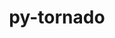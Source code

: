 ---
title: "py-tornado"
layout: cache
categories: [package, develop]
meta: {"compilers": ["gcc@11.1.0", "gcc@11.4.0", "intel-oneapi-compilers@2025.1.0"], "num_specs": 60, "num_specs_by_stack": {"data-vis-sdk": 10, "e4s": 18, "e4s-neoverse-v2": 20, "e4s-oneapi": 12, "root": 60}, "oss": ["ubuntu20.04", "ubuntu22.04"], "platforms": ["linux"], "stacks": ["data-vis-sdk", "e4s", "e4s-neoverse-v2", "e4s-oneapi", "root"], "targets": ["neoverse_v2", "x86_64_v3"], "versions": ["5.1.1", "6.3.3"]}
spec_details: [{"compiler": "gcc@11.4.0", "hash": "3bfiia7qw5kwyygyei2ne4i7rbg4fkyx", "os": "ubuntu22.04", "platform": "linux", "size": "-", "stacks": ["e4s", "root"], "target": "x86_64_v3", "variants": ["build_system=python_pip"], "versions": ["5.1.1"]}, {"compiler": "intel-oneapi-compilers@2025.1.0", "hash": "3jpfxjrmk7nojue24dm7q4bctzmpasqp", "os": "ubuntu22.04", "platform": "linux", "size": "-", "stacks": ["e4s-oneapi", "root"], "target": "x86_64_v3", "variants": ["build_system=python_pip"], "versions": ["5.1.1"]}, {"compiler": "gcc@11.4.0", "hash": "54lyb74dovp54axhcikd42i2pgmllai7", "os": "ubuntu22.04", "platform": "linux", "size": "-", "stacks": ["e4s-neoverse-v2", "root"], "target": "neoverse_v2", "variants": ["build_system=python_pip"], "versions": ["6.3.3"]}, {"compiler": "intel-oneapi-compilers@2025.1.0", "hash": "5fvtv6eickyxq3mrigaegpk7xvtbuifw", "os": "ubuntu22.04", "platform": "linux", "size": "-", "stacks": ["e4s-oneapi", "root"], "target": "x86_64_v3", "variants": ["build_system=python_pip"], "versions": ["5.1.1"]}, {"compiler": "gcc@11.4.0", "hash": "5mwa6sx2nhoicfz2klvvf3w3b3vqmj6t", "os": "ubuntu22.04", "platform": "linux", "size": "-", "stacks": ["e4s-neoverse-v2", "root"], "target": "neoverse_v2", "variants": ["build_system=python_pip"], "versions": ["5.1.1"]}, {"compiler": "gcc@11.1.0", "hash": "5nmfc2hnsx4qzdkn7j6omuf7esksraqy", "os": "ubuntu20.04", "platform": "linux", "size": "-", "stacks": ["data-vis-sdk", "root"], "target": "x86_64_v3", "variants": ["build_system=python_pip"], "versions": ["6.3.3"]}, {"compiler": "gcc@11.1.0", "hash": "5yqnijwwbshobkkn6xtwujphid6iiqsr", "os": "ubuntu20.04", "platform": "linux", "size": "-", "stacks": ["data-vis-sdk", "root"], "target": "x86_64_v3", "variants": ["build_system=python_pip"], "versions": ["6.3.3"]}, {"compiler": "intel-oneapi-compilers@2025.1.0", "hash": "67yrwbnypcd6fmq6nsvbrl2uti4ew7z7", "os": "ubuntu22.04", "platform": "linux", "size": "-", "stacks": ["e4s-oneapi", "root"], "target": "x86_64_v3", "variants": ["build_system=python_pip"], "versions": ["5.1.1"]}, {"compiler": "gcc@11.4.0", "hash": "6ypfyj7up6npmt72bmemlcmis7mzgjss", "os": "ubuntu22.04", "platform": "linux", "size": "-", "stacks": ["e4s", "root"], "target": "x86_64_v3", "variants": ["build_system=python_pip"], "versions": ["5.1.1"]}, {"compiler": "gcc@11.1.0", "hash": "742z2kmas4lzew3xi4yd6ai52nphcrpk", "os": "ubuntu20.04", "platform": "linux", "size": "-", "stacks": ["data-vis-sdk", "root"], "target": "x86_64_v3", "variants": ["build_system=python_pip"], "versions": ["6.3.3"]}, {"compiler": "gcc@11.1.0", "hash": "acgkhkkdsocni47q7agtxvordrlk3it5", "os": "ubuntu20.04", "platform": "linux", "size": "-", "stacks": ["data-vis-sdk", "root"], "target": "x86_64_v3", "variants": ["build_system=python_pip"], "versions": ["6.3.3"]}, {"compiler": "gcc@11.4.0", "hash": "amkvygqbecceug5dgyq2wfyqrqicsxjw", "os": "ubuntu22.04", "platform": "linux", "size": "-", "stacks": ["e4s", "root"], "target": "x86_64_v3", "variants": ["build_system=python_pip"], "versions": ["5.1.1"]}, {"compiler": "gcc@11.1.0", "hash": "aqjj7alfxtdgfymefzzpdjt26mthp3db", "os": "ubuntu20.04", "platform": "linux", "size": "-", "stacks": ["data-vis-sdk", "root"], "target": "x86_64_v3", "variants": ["build_system=python_pip"], "versions": ["6.3.3"]}, {"compiler": "gcc@11.1.0", "hash": "ayxrsayyrjh3fct3kz6runugj5q5lwt6", "os": "ubuntu20.04", "platform": "linux", "size": "-", "stacks": ["data-vis-sdk", "root"], "target": "x86_64_v3", "variants": ["build_system=python_pip"], "versions": ["6.3.3"]}, {"compiler": "gcc@11.4.0", "hash": "bkd6k6apxkcwder4lvthvvf67qz5ngnz", "os": "ubuntu22.04", "platform": "linux", "size": "-", "stacks": ["e4s-neoverse-v2", "root"], "target": "neoverse_v2", "variants": ["build_system=python_pip"], "versions": ["5.1.1"]}, {"compiler": "gcc@11.4.0", "hash": "cocigp4qgg7oqjvpj4bwx4aj7jfhnjfu", "os": "ubuntu22.04", "platform": "linux", "size": "-", "stacks": ["e4s", "root"], "target": "x86_64_v3", "variants": ["build_system=python_pip"], "versions": ["6.3.3"]}, {"compiler": "gcc@11.4.0", "hash": "ctluq6ztj3lilmutdn4ibhlehwvv2q6g", "os": "ubuntu22.04", "platform": "linux", "size": "-", "stacks": ["e4s-neoverse-v2", "root"], "target": "neoverse_v2", "variants": ["build_system=python_pip"], "versions": ["5.1.1"]}, {"compiler": "gcc@11.4.0", "hash": "dinv57m3xbrndljsjguml7rpcgtrhyqc", "os": "ubuntu22.04", "platform": "linux", "size": "-", "stacks": ["e4s", "root"], "target": "x86_64_v3", "variants": ["build_system=python_pip"], "versions": ["6.3.3"]}, {"compiler": "gcc@11.4.0", "hash": "dx26auivwv5vfike4zp27a73ydxhqqxn", "os": "ubuntu22.04", "platform": "linux", "size": "-", "stacks": ["e4s-neoverse-v2", "root"], "target": "neoverse_v2", "variants": ["build_system=python_pip"], "versions": ["6.3.3"]}, {"compiler": "gcc@11.4.0", "hash": "esi2ixbxhj634uifaxy4dxtqo4f7zn4s", "os": "ubuntu22.04", "platform": "linux", "size": "-", "stacks": ["e4s-neoverse-v2", "root"], "target": "neoverse_v2", "variants": ["build_system=python_pip"], "versions": ["6.3.3"]}, {"compiler": "gcc@11.4.0", "hash": "g5c7e6g63534kmzdilm47l5paizorava", "os": "ubuntu22.04", "platform": "linux", "size": "-", "stacks": ["e4s-neoverse-v2", "root"], "target": "neoverse_v2", "variants": ["build_system=python_pip"], "versions": ["6.3.3"]}, {"compiler": "gcc@11.4.0", "hash": "h7pxt7knnijl7mqhrx5mhfgijbtrvepf", "os": "ubuntu22.04", "platform": "linux", "size": "-", "stacks": ["e4s-neoverse-v2", "root"], "target": "neoverse_v2", "variants": ["build_system=python_pip"], "versions": ["5.1.1"]}, {"compiler": "gcc@11.1.0", "hash": "hkqbsyycikiod3w4jo2gnte5t53enghu", "os": "ubuntu20.04", "platform": "linux", "size": "-", "stacks": ["data-vis-sdk", "root"], "target": "x86_64_v3", "variants": ["build_system=python_pip"], "versions": ["6.3.3"]}, {"compiler": "gcc@11.4.0", "hash": "i24w5aggi4talx6onoxufm3wqks5xqdc", "os": "ubuntu22.04", "platform": "linux", "size": "-", "stacks": ["e4s", "root"], "target": "x86_64_v3", "variants": ["build_system=python_pip"], "versions": ["5.1.1"]}, {"compiler": "gcc@11.4.0", "hash": "j4uojztqj47kp7gdxj4y6nlhvuw5nkom", "os": "ubuntu22.04", "platform": "linux", "size": "-", "stacks": ["e4s-neoverse-v2", "root"], "target": "neoverse_v2", "variants": ["build_system=python_pip"], "versions": ["5.1.1"]}, {"compiler": "intel-oneapi-compilers@2025.1.0", "hash": "jajgaxz76tmk3d2neqb6nuwvqq77bm6i", "os": "ubuntu22.04", "platform": "linux", "size": "-", "stacks": ["e4s-oneapi", "root"], "target": "x86_64_v3", "variants": ["build_system=python_pip"], "versions": ["5.1.1"]}, {"compiler": "gcc@11.1.0", "hash": "jdmsa5kekjaocwr3tarj4r7qmslbtdoc", "os": "ubuntu20.04", "platform": "linux", "size": "-", "stacks": ["data-vis-sdk", "root"], "target": "x86_64_v3", "variants": ["build_system=python_pip"], "versions": ["6.3.3"]}, {"compiler": "intel-oneapi-compilers@2025.1.0", "hash": "jshg4b5paqje22ity5ektlrmnphiap37", "os": "ubuntu22.04", "platform": "linux", "size": "-", "stacks": ["e4s-oneapi", "root"], "target": "x86_64_v3", "variants": ["build_system=python_pip"], "versions": ["5.1.1"]}, {"compiler": "gcc@11.4.0", "hash": "k2es3imll53q5t3l6ufauwegvzsb6ihh", "os": "ubuntu22.04", "platform": "linux", "size": "-", "stacks": ["e4s", "root"], "target": "x86_64_v3", "variants": ["build_system=python_pip"], "versions": ["6.3.3"]}, {"compiler": "gcc@11.4.0", "hash": "k52itnbkie7jinvuiy5zafjcaxv3v2zi", "os": "ubuntu22.04", "platform": "linux", "size": "-", "stacks": ["e4s-neoverse-v2", "root"], "target": "neoverse_v2", "variants": ["build_system=python_pip"], "versions": ["5.1.1"]}, {"compiler": "intel-oneapi-compilers@2025.1.0", "hash": "kd22berifydhczjy2ilhgk5mnzjax4hu", "os": "ubuntu22.04", "platform": "linux", "size": "-", "stacks": ["e4s-oneapi", "root"], "target": "x86_64_v3", "variants": ["build_system=python_pip"], "versions": ["5.1.1"]}, {"compiler": "gcc@11.1.0", "hash": "kirkfyg262p4a5jjhd7vyqsszvky7fy5", "os": "ubuntu20.04", "platform": "linux", "size": "-", "stacks": ["data-vis-sdk", "root"], "target": "x86_64_v3", "variants": ["build_system=python_pip"], "versions": ["6.3.3"]}, {"compiler": "gcc@11.4.0", "hash": "ku2zim4i4x3dgbf5j4qlsfey3qveco2z", "os": "ubuntu22.04", "platform": "linux", "size": "-", "stacks": ["e4s", "root"], "target": "x86_64_v3", "variants": ["build_system=python_pip"], "versions": ["5.1.1"]}, {"compiler": "gcc@11.4.0", "hash": "njg2tkhyowa6wl2767xoiixc4iu7bwby", "os": "ubuntu22.04", "platform": "linux", "size": "-", "stacks": ["e4s", "root"], "target": "x86_64_v3", "variants": ["build_system=python_pip"], "versions": ["6.3.3"]}, {"compiler": "gcc@11.4.0", "hash": "nzrrejfnesrbtk3roapzz3i7brmt55px", "os": "ubuntu22.04", "platform": "linux", "size": "-", "stacks": ["e4s", "root"], "target": "x86_64_v3", "variants": ["build_system=python_pip"], "versions": ["6.3.3"]}, {"compiler": "gcc@11.4.0", "hash": "ofgsqss6ld2jsx4zw2qidrvl6dfyczly", "os": "ubuntu22.04", "platform": "linux", "size": "-", "stacks": ["e4s-neoverse-v2", "root"], "target": "neoverse_v2", "variants": ["build_system=python_pip"], "versions": ["6.3.3"]}, {"compiler": "gcc@11.4.0", "hash": "osb655rpv54h7u5srxqj3iyojg2eyptt", "os": "ubuntu22.04", "platform": "linux", "size": "-", "stacks": ["e4s", "root"], "target": "x86_64_v3", "variants": ["build_system=python_pip"], "versions": ["5.1.1"]}, {"compiler": "intel-oneapi-compilers@2025.1.0", "hash": "psz7e44q7jmt6b4tkhjqdzssiohh6m7k", "os": "ubuntu22.04", "platform": "linux", "size": "-", "stacks": ["e4s-oneapi", "root"], "target": "x86_64_v3", "variants": ["build_system=python_pip"], "versions": ["5.1.1"]}, {"compiler": "gcc@11.4.0", "hash": "qs6yns7hloun7g5tuvrirerpbopbop7t", "os": "ubuntu22.04", "platform": "linux", "size": "-", "stacks": ["e4s-neoverse-v2", "root"], "target": "neoverse_v2", "variants": ["build_system=python_pip"], "versions": ["5.1.1"]}, {"compiler": "gcc@11.4.0", "hash": "qzpjgfxqi2lmmq5hihdhi2hl27jyf2fi", "os": "ubuntu22.04", "platform": "linux", "size": "-", "stacks": ["e4s-neoverse-v2", "root"], "target": "neoverse_v2", "variants": ["build_system=python_pip"], "versions": ["6.3.3"]}, {"compiler": "intel-oneapi-compilers@2025.1.0", "hash": "r5mjbcqah4c4v2bjli6qddoezbxkmeun", "os": "ubuntu22.04", "platform": "linux", "size": "-", "stacks": ["e4s-oneapi", "root"], "target": "x86_64_v3", "variants": ["build_system=python_pip"], "versions": ["5.1.1"]}, {"compiler": "gcc@11.4.0", "hash": "rdampctejjggn3e3zm2kdvwfokeves4v", "os": "ubuntu22.04", "platform": "linux", "size": "-", "stacks": ["e4s", "root"], "target": "x86_64_v3", "variants": ["build_system=python_pip"], "versions": ["6.3.3"]}, {"compiler": "gcc@11.4.0", "hash": "sb7z7m343wtcxkangi2rm3zo6763r25d", "os": "ubuntu22.04", "platform": "linux", "size": "-", "stacks": ["e4s", "root"], "target": "x86_64_v3", "variants": ["build_system=python_pip"], "versions": ["6.3.3"]}, {"compiler": "gcc@11.4.0", "hash": "sbw5czg3tyj3j4qyrmvxmuosryuxda54", "os": "ubuntu22.04", "platform": "linux", "size": "-", "stacks": ["e4s", "root"], "target": "x86_64_v3", "variants": ["build_system=python_pip"], "versions": ["5.1.1"]}, {"compiler": "intel-oneapi-compilers@2025.1.0", "hash": "ss5574ki63axrbrw56jzzde6vlvkh7in", "os": "ubuntu22.04", "platform": "linux", "size": "-", "stacks": ["e4s-oneapi", "root"], "target": "x86_64_v3", "variants": ["build_system=python_pip"], "versions": ["5.1.1"]}, {"compiler": "gcc@11.4.0", "hash": "thjvmn6vmo5dlsyl6kwh565fjmb5edni", "os": "ubuntu22.04", "platform": "linux", "size": "-", "stacks": ["e4s", "root"], "target": "x86_64_v3", "variants": ["build_system=python_pip"], "versions": ["6.3.3"]}, {"compiler": "gcc@11.4.0", "hash": "uaj4vb7hspt4mc5fe7e6ozstwzxjfjg4", "os": "ubuntu22.04", "platform": "linux", "size": "-", "stacks": ["e4s-neoverse-v2", "root"], "target": "neoverse_v2", "variants": ["build_system=python_pip"], "versions": ["6.3.3"]}, {"compiler": "gcc@11.4.0", "hash": "ufyl2d4phr2e4fgk6xdymytnq2o2kohf", "os": "ubuntu22.04", "platform": "linux", "size": "-", "stacks": ["e4s-neoverse-v2", "root"], "target": "neoverse_v2", "variants": ["build_system=python_pip"], "versions": ["5.1.1"]}, {"compiler": "intel-oneapi-compilers@2025.1.0", "hash": "uual2grdjtqgfq3flkd7fzvclcny7z46", "os": "ubuntu22.04", "platform": "linux", "size": "-", "stacks": ["e4s-oneapi", "root"], "target": "x86_64_v3", "variants": ["build_system=python_pip"], "versions": ["5.1.1"]}, {"compiler": "gcc@11.4.0", "hash": "vk3qrg4birg5j57rnms2f7m7ununwvza", "os": "ubuntu22.04", "platform": "linux", "size": "-", "stacks": ["e4s-neoverse-v2", "root"], "target": "neoverse_v2", "variants": ["build_system=python_pip"], "versions": ["5.1.1"]}, {"compiler": "intel-oneapi-compilers@2025.1.0", "hash": "vwmhzsmpvvj6cjowgg5edi2kobfnimyd", "os": "ubuntu22.04", "platform": "linux", "size": "-", "stacks": ["e4s-oneapi", "root"], "target": "x86_64_v3", "variants": ["build_system=python_pip"], "versions": ["5.1.1"]}, {"compiler": "gcc@11.1.0", "hash": "w3vqbp7vt7cuzriqj4435ju6igylvwa3", "os": "ubuntu20.04", "platform": "linux", "size": "-", "stacks": ["data-vis-sdk", "root"], "target": "x86_64_v3", "variants": ["build_system=python_pip"], "versions": ["6.3.3"]}, {"compiler": "gcc@11.4.0", "hash": "wf7zuhoif6oc3gndbdzczpry267rs7qh", "os": "ubuntu22.04", "platform": "linux", "size": "-", "stacks": ["e4s-neoverse-v2", "root"], "target": "neoverse_v2", "variants": ["build_system=python_pip"], "versions": ["5.1.1"]}, {"compiler": "gcc@11.4.0", "hash": "xyzskj4i4xyinosotkagqjc32fycq2vz", "os": "ubuntu22.04", "platform": "linux", "size": "-", "stacks": ["e4s-neoverse-v2", "root"], "target": "neoverse_v2", "variants": ["build_system=python_pip"], "versions": ["6.3.3"]}, {"compiler": "gcc@11.4.0", "hash": "yjcuhtognebybsjgjk3fhrhb3ee7duoj", "os": "ubuntu22.04", "platform": "linux", "size": "-", "stacks": ["e4s", "root"], "target": "x86_64_v3", "variants": ["build_system=python_pip"], "versions": ["5.1.1"]}, {"compiler": "gcc@11.4.0", "hash": "yqhg5uogvgy2vb4ggpxilrswxrdwz2li", "os": "ubuntu22.04", "platform": "linux", "size": "-", "stacks": ["e4s", "root"], "target": "x86_64_v3", "variants": ["build_system=python_pip"], "versions": ["5.1.1"]}, {"compiler": "intel-oneapi-compilers@2025.1.0", "hash": "yy55qxudiitojwfd4je2iefq3jicpnyn", "os": "ubuntu22.04", "platform": "linux", "size": "-", "stacks": ["e4s-oneapi", "root"], "target": "x86_64_v3", "variants": ["build_system=python_pip"], "versions": ["5.1.1"]}, {"compiler": "gcc@11.4.0", "hash": "zamwuymsarif4f3vfbjvs7on3l4p67ei", "os": "ubuntu22.04", "platform": "linux", "size": "-", "stacks": ["e4s-neoverse-v2", "root"], "target": "neoverse_v2", "variants": ["build_system=python_pip"], "versions": ["6.3.3"]}, {"compiler": "gcc@11.4.0", "hash": "zecsmkshg2tsvkbugmyeokdaluogfarq", "os": "ubuntu22.04", "platform": "linux", "size": "-", "stacks": ["e4s", "root"], "target": "x86_64_v3", "variants": ["build_system=python_pip"], "versions": ["6.3.3"]}, {"compiler": "gcc@11.4.0", "hash": "zvdict3hd5aluunfruuwaesbzc6hbxhc", "os": "ubuntu22.04", "platform": "linux", "size": "-", "stacks": ["e4s-neoverse-v2", "root"], "target": "neoverse_v2", "variants": ["build_system=python_pip"], "versions": ["6.3.3"]}]
---